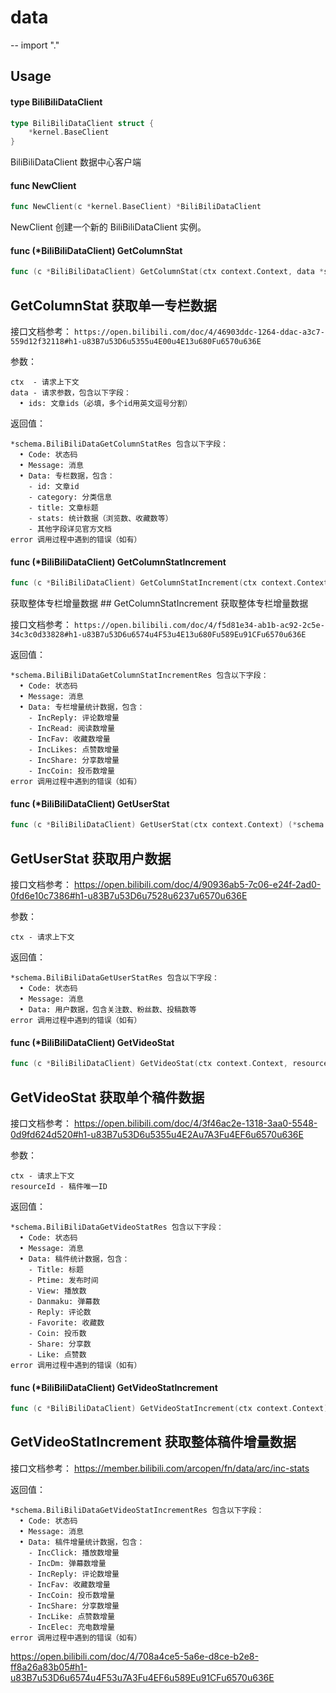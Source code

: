 # data
--
    import "."


## Usage

#### type BiliBiliDataClient

```go
type BiliBiliDataClient struct {
	*kernel.BaseClient
}
```

BiliBiliDataClient 数据中心客户端

#### func  NewClient

```go
func NewClient(c *kernel.BaseClient) *BiliBiliDataClient
```
NewClient 创建一个新的 BiliBiliDataClient 实例。

#### func (*BiliBiliDataClient) GetColumnStat

```go
func (c *BiliBiliDataClient) GetColumnStat(ctx context.Context, data *schema.BiliBiliDataGetColumnStatReq) (*schema.BiliBiliDataGetColumnStatRes, error)
```
## GetColumnStat 获取单一专栏数据

接口文档参考：
`https://open.bilibili.com/doc/4/46903ddc-1264-ddac-a3c7-559d12f32118#h1-u83B7u53D6u5355u4E00u4E13u680Fu6570u636E`

参数：

    ctx  - 请求上下文
    data - 请求参数，包含以下字段：
      • ids: 文章ids（必填，多个id用英文逗号分割）

返回值：

    *schema.BiliBiliDataGetColumnStatRes 包含以下字段：
      • Code: 状态码
      • Message: 消息
      • Data: 专栏数据，包含：
        - id: 文章id
        - category: 分类信息
        - title: 文章标题
        - stats: 统计数据（浏览数、收藏数等）
        - 其他字段详见官方文档
    error 调用过程中遇到的错误（如有）

#### func (*BiliBiliDataClient) GetColumnStatIncrement

```go
func (c *BiliBiliDataClient) GetColumnStatIncrement(ctx context.Context) (*schema.BiliBiliDataGetColumnStatIncrementRes, error)
```
获取整体专栏增量数据 ## GetColumnStatIncrement 获取整体专栏增量数据

接口文档参考：
`https://open.bilibili.com/doc/4/f5d81e34-ab1b-ac92-2c5e-34c3c0d33828#h1-u83B7u53D6u6574u4F53u4E13u680Fu589Eu91CFu6570u636E`

返回值：

    *schema.BiliBiliDataGetColumnStatIncrementRes 包含以下字段：
      • Code: 状态码
      • Message: 消息
      • Data: 专栏增量统计数据，包含：
        - IncReply: 评论数增量
        - IncRead: 阅读数增量
        - IncFav: 收藏数增量
        - IncLikes: 点赞数增量
        - IncShare: 分享数增量
        - IncCoin: 投币数增量
    error 调用过程中遇到的错误（如有）

#### func (*BiliBiliDataClient) GetUserStat

```go
func (c *BiliBiliDataClient) GetUserStat(ctx context.Context) (*schema.BiliBiliDataGetUserStatRes, error)
```
## GetUserStat 获取用户数据

接口文档参考：
https://open.bilibili.com/doc/4/90936ab5-7c06-e24f-2ad0-0fd6e10c7386#h1-u83B7u53D6u7528u6237u6570u636E

参数：

    ctx - 请求上下文

返回值：

    *schema.BiliBiliDataGetUserStatRes 包含以下字段：
      • Code: 状态码
      • Message: 消息
      • Data: 用户数据，包含关注数、粉丝数、投稿数等
    error 调用过程中遇到的错误（如有）

#### func (*BiliBiliDataClient) GetVideoStat

```go
func (c *BiliBiliDataClient) GetVideoStat(ctx context.Context, resourceId string) (*schema.BiliBiliDataGetVideoStatRes, error)
```
## GetVideoStat 获取单个稿件数据

接口文档参考：
https://open.bilibili.com/doc/4/3f46ac2e-1318-3aa0-5548-0d9fd624d520#h1-u83B7u53D6u5355u4E2Au7A3Fu4EF6u6570u636E

参数：

    ctx - 请求上下文
    resourceId - 稿件唯一ID

返回值：

    *schema.BiliBiliDataGetVideoStatRes 包含以下字段：
      • Code: 状态码
      • Message: 消息
      • Data: 稿件统计数据，包含：
        - Title: 标题
        - Ptime: 发布时间
        - View: 播放数
        - Danmaku: 弹幕数
        - Reply: 评论数
        - Favorite: 收藏数
        - Coin: 投币数
        - Share: 分享数
        - Like: 点赞数
    error 调用过程中遇到的错误（如有）

#### func (*BiliBiliDataClient) GetVideoStatIncrement

```go
func (c *BiliBiliDataClient) GetVideoStatIncrement(ctx context.Context) (*schema.BiliBiliDataGetVideoStatIncrementRes, error)
```
## GetVideoStatIncrement 获取整体稿件增量数据

接口文档参考： https://member.bilibili.com/arcopen/fn/data/arc/inc-stats

返回值：

    *schema.BiliBiliDataGetVideoStatIncrementRes 包含以下字段：
      • Code: 状态码
      • Message: 消息
      • Data: 稿件增量统计数据，包含：
        - IncClick: 播放数增量
        - IncDm: 弹幕数增量
        - IncReply: 评论数增量
        - IncFav: 收藏数增量
        - IncCoin: 投币数增量
        - IncShare: 分享数增量
        - IncLike: 点赞数增量
        - IncElec: 充电数增量
    error 调用过程中遇到的错误（如有）

https://open.bilibili.com/doc/4/708a4ce5-5a6e-d8ce-b2e8-ff8a26a83b05#h1-u83B7u53D6u6574u4F53u7A3Fu4EF6u589Eu91CFu6570u636E
